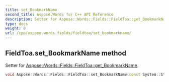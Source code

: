 ```yaml
---
title: set_BookmarkName
second_title: Aspose.Words for C++ API Reference
description: Setter for Aspose::Words::Fields::FieldToa::get_BookmarkName. 
type: docs
weight: 0
url: /cpp/aspose.words.fields/fieldtoa/set_bookmarkname/
---
```

## FieldToa.set_BookmarkName method


Setter for [Aspose::Words::Fields::FieldToa::get_BookmarkName](../get_bookmarkname/).

```cpp
void Aspose::Words::Fields::FieldToa::set_BookmarkName(const System::String &value)
```

